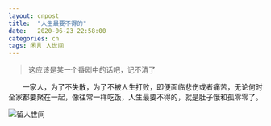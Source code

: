 ```yaml
---
layout: cnpost
title:  "人生最要不得的"
date:   2020-06-23 22:58:00
categories: cn
tags: 闲言 人世间
---
```



>这应该是某一个番剧中的话吧，记不清了

&emsp;&emsp;一家人，为了不失散，为了不被人生打败，即便面临悲伤或者痛苦，无论何时全家都要聚在一起，像往常一样吃饭，人生最要不得的，就是肚子饿和孤零零了。

![留人世间](https://buyivi.xyz/img/2020/2020-06-23-ren-sheng.gif)